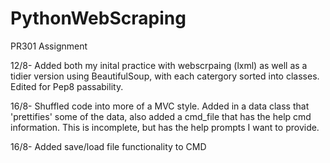 # PythonWebScraping
PR301 Assignment

12/8- Added both my inital practice with webscrpaing (lxml) as well as a tidier version using BeautifulSoup, with each catergory sorted into classes. Edited for Pep8 passability.

16/8- Shuffled code into more of a MVC style. Added in a data class that 'prettifies' some of the data, also added a cmd_file that has the help cmd information. This is incomplete, but has the help prompts I want to provide.

16/8- Added save/load file functionality to CMD
